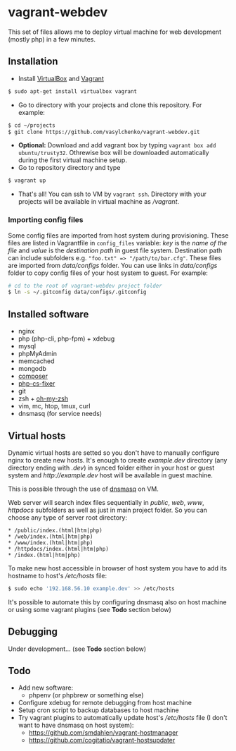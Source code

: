 vagrant-webdev
==============

This set of files allows me to deploy virtual machine for web development (mostly php) in a few minutes.

Installation
------------

* Install [VirtualBox](https://www.virtualbox.org/) and [Vagrant](http://www.vagrantup.com/)
```bash
$ sudo apt-get install virtualbox vagrant
```
* Go to directory with your projects and clone this repository. For example:
```bash
$ cd ~/projects
$ git clone https://github.com/vasylchenko/vagrant-webdev.git
```
* __Optional:__ Download and add vagrant box by typing ```vagrant box add ubuntu/trusty32```. Othrewise box will be downloaded automatically during the first virtual machine setup.
* Go to repository directory and type
```bash
$ vagrant up
```
* That's all! You can ssh to VM by ```vagrant ssh```. Directory with your projects will be available in virtual machine as _/vagrant_.

### Importing config files

Some config files are imported from host system during provisioning. These files are listed in Vagrantfile in ```config_files``` variable: _key_ is the _name of the file_ and _value_ is the _destination path_ in guest file system. Destination path can include subfolders e.g. ```"foo.txt" => "/path/to/bar.cfg"```. These files are imported from _data/configs_ folder. You can use links in _data/configs_ folder to copy config files of your host system to guest. For example:

```bash
# cd to the root of vagrant-webdev project folder
$ ln -s ~/.gitconfig data/configs/.gitconfig
```

Installed software
------------------

* nginx
* php (php-cli, php-fpm) + xdebug
* mysql
* phpMyAdmin
* memcached
* mongodb
* [composer](https://getcomposer.org/)
* [php-cs-fixer](https://github.com/fabpot/PHP-CS-Fixer)
* git
* zsh + [oh-my-zsh](https://github.com/robbyrussell/oh-my-zsh)
* vim, mc, htop, tmux, curl
* dnsmasq (for service needs)

Virtual hosts
---------------

Dynamic virtual hosts are setted so you don't have to manually configure nginx to create new hosts. It's enough to create _example.dev_ directory (any directory ending with _.dev_) in synced folder either in your host or guest system and _http://example.dev_ host will be available in guest machine.

This is possible through the use of [dnsmasq](http://www.thekelleys.org.uk/dnsmasq/doc.html) on VM.

Web server will search index files sequentially in _public_, _web_, _www_, _httpdocs_ subfolders as well as just in main project folder. So you can choose any type of server root directory:

    * /public/index.(html|htm|php)
    * /web/index.(html|htm|php)
    * /www/index.(html|htm|php)
    * /httpdocs/index.(html|htm|php)
    * /index.(html|htm|php)

To make new host accessible in browser of host system you have to add its hostname to host's _/etc/hosts_ file:

```bash
$ sudo echo '192.168.56.10 example.dev' >> /etc/hosts
```

It's possible to automate this by configuring dnsmasq also on host machine or using some vagrant plugins (see __Todo__ section below)

Debugging
---------

Under development... (see __Todo__ section below)

Todo
----

* Add new software:
    * phpenv (or phpbrew or something else)
* Configure xdebug for remote debugging from host machine
* Setup cron script to backup databases to host machine
* Try vagrant plugins to automatically update host's _/etc/hosts_ file (I don't want to have dnsmasq on host system):
    * https://github.com/smdahlen/vagrant-hostmanager
    * https://github.com/cogitatio/vagrant-hostsupdater